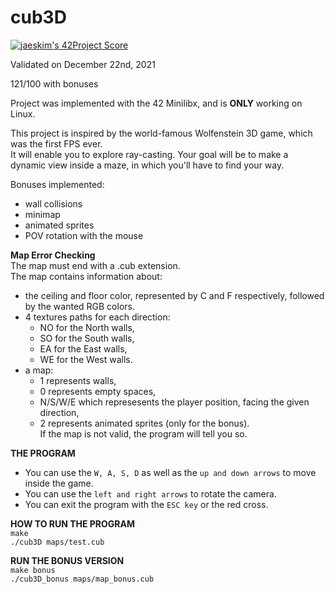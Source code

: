 # cub3D

[![jaeskim's 42Project Score](https://badge42.herokuapp.com/api/project/cboutier/cub3d)](https://github.com/JaeSeoKim/badge42)

Validated on December 22nd, 2021

121/100 with bonuses

Project was implemented with the 42 Minilibx, and is **ONLY** working on Linux.

This project is inspired by the world-famous Wolfenstein 3D game, which was the first FPS ever.  
It will enable you to explore ray-casting. Your goal will be to make a dynamic view inside a maze, in which you'll have to find your way.

Bonuses implemented:  
- wall collisions
- minimap
- animated sprites
- POV rotation with the mouse

**Map Error Checking**  
The map must end with a .cub extension.  
The map contains information about:  
- the ceiling and floor color, represented by C and F respectively, followed by the wanted RGB colors.  
- 4 textures paths for each direction:  
    - NO for the North walls,  
    - SO for the South walls,  
    - EA for the East walls,  
    - WE for the West walls.  
- a map:
    - 1 represents walls,  
    - 0 represents empty spaces,  
    - N/S/W/E which represesents the player position, facing the given direction,  
    - 2 represents animated sprites (only for the bonus).  
If the map is not valid, the program will tell you so.  

**THE PROGRAM**  
- You can use the `W, A, S, D` as well as the `up and down arrows` to move inside the game.  
- You can use the `left and right arrows` to rotate the camera.  
- You can exit the program with the `ESC key` or the red cross.   

**HOW TO RUN THE PROGRAM**   
`make`  
`./cub3D maps/test.cub`  

**RUN THE BONUS VERSION**  
`make bonus`  
`./cub3D_bonus maps/map_bonus.cub`
